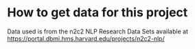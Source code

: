 # How to get data for this project

Data used is from the n2c2 NLP Research Data Sets available at https://portal.dbmi.hms.harvard.edu/projects/n2c2-nlp/
